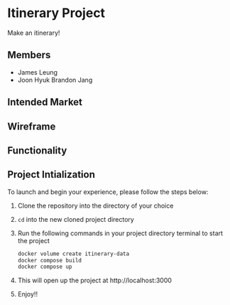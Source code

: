 # Itinerary Project

Make an itinerary!

## Members

- James Leung
- Joon Hyuk Brandon Jang

## Intended Market



## Wireframe



## Functionality



## Project Intialization

To launch and begin your experience, please follow the steps below:

1. Clone the repository into the directory of your choice
2. `cd` into the new cloned project directory
3. Run the following commands in your project directory terminal to start the project

    ```sh
    docker volume create itinerary-data
    docker compose build
    docker compose up
    ```

4. This will open up the project at http://localhost:3000
5. Enjoy!!

